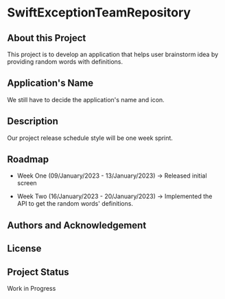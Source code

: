 # SwiftExceptionTeamRepository

## About this Project

This project is to develop an application that helps user brainstorm idea by providing random words with definitions.

## Application's Name

We still have to decide the application's name and icon.

## Description

Our project release schedule style will be one week sprint.

## Roadmap

- Week One (09/January/2023 - 13/January/2023) -> Released initial screen 

- Week Two (16/January/2023 - 20/January/2023) -> Implemented the API to get the random words' definitions.

## Authors and Acknowledgement

## License

## Project Status

Work in Progress
